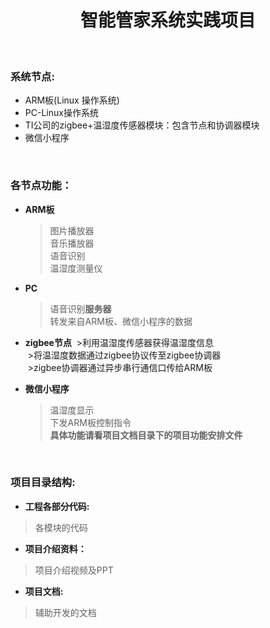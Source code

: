 <h1 align="center">智能管家系统实践项目</h1>

<br>

<h3>系统节点:</h3>

  * ARM板(Linux 操作系统)  
  * PC-Linux操作系统  
  * TI公司的zigbee+温湿度传感器模块：包含节点和协调器模块  
  * 微信小程序  

<br>

<h3>各节点功能：</h3>

* **ARM板**  
  >图片播放器  
  >音乐播放器  
  >语音识别   
  >温湿度测量仪  

* **PC**
  >语音识别**服务器**  
  >转发来自ARM板、微信小程序的数据  

* **zigbee节点**
  >利用温湿度传感器获得温湿度信息  
  >将温湿度数据通过zigbee协议传至zigbee协调器  
  >zigbee协调器通过异步串行通信口传给ARM板
  
* **微信小程序**
  >温湿度显示  
  >下发ARM板控制指令  
  > **具体功能请看项目文档目录下的项目功能安排文件**

<br>

<h3>项目目录结构:</h3>

* **工程各部分代码:**  
>各模块的代码

* **项目介绍资料：**
>项目介绍视频及PPT

* **项目文档:**
>辅助开发的文档
